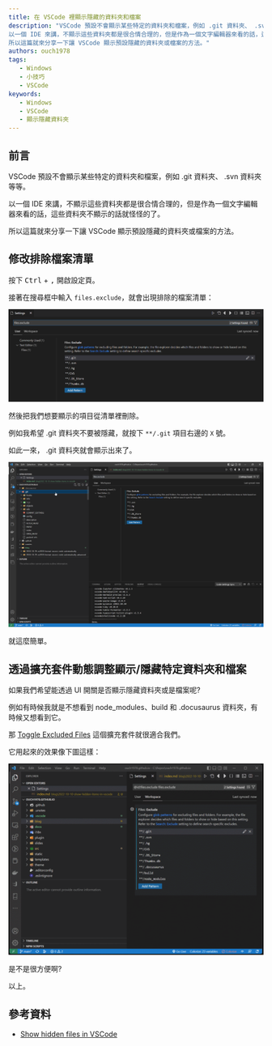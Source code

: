 ```yaml
---
title: 在 VSCode 裡顯示隱藏的資料夾和檔案
description: "VSCode 預設不會顯示某些特定的資料夾和檔案，例如 .git 資料夾、 .svn 資料夾等等。
以一個 IDE 來講，不顯示這些資料夾都是很合情合理的，但是作為一個文字編輯器來看的話，這些資料夾不顯示的話就怪怪的了。
所以這篇就來分享一下讓 VSCode 顯示預設隱藏的資料夾或檔案的方法。"
authors: ouch1978
tags: 
   - Windows
   - 小技巧
   - VSCode
keywords: 
   - Windows
   - VSCode
   - 顯示隱藏資料夾
---
```


## 前言

VSCode 預設不會顯示某些特定的資料夾和檔案，例如 .git 資料夾、 .svn 資料夾等等。

以一個 IDE 來講，不顯示這些資料夾都是很合情合理的，但是作為一個文字編輯器來看的話，這些資料夾不顯示的話就怪怪的了。

所以這篇就來分享一下讓 VSCode 顯示預設隱藏的資料夾或檔案的方法。

<!--truncate-->

## 修改排除檔案清單

按下 <kbd>Ctrl</kbd> + <kbd>,</kbd> 開啟設定頁。

接著在搜尋框中輸入 `files.exclude`，就會出現排除的檔案清單：

![搜尋排除檔案清單](search-for-files-exclude-settings.png "搜尋排除檔案清單")

然後把我們想要顯示的項目從清單裡刪除。

例如我希望 .git 資料夾不要被隱藏，就按下 `**/.git` 項目右邊的 `X` 號。

如此一來， .git 資料夾就會顯示出來了。

![調整設定後，.git 資料夾顯示出來了](git-foler-appearing-after-settings-changed.png "調整設定後，.git 資料夾顯示出來了")

就這麼簡單。

## 透過擴充套件動態調整顯示/隱藏特定資料夾和檔案

如果我們希望能透過 UI 開關是否顯示隱藏資料夾或是檔案呢?

例如有時候我就是不想看到 node_modules、build 和 .docusaurus 資料夾，有時候又想看到它。

那 [Toggle Excluded Files](https://marketplace.visualstudio.com/items?itemName=amodio.toggle-excluded-files "Toggle Excluded Files") 這個擴充套件就很適合我們。

它用起來的效果像下圖這樣：

![開啟/關閉排除檔案效果](toggle-excluded-files-effect.gif "開啟/關閉排除檔案效果")

是不是很方便啊?

以上。

## 參考資料

- [Show hidden files in VSCode](https://linuxpip.org/vscode-show-hidden-files/ "Show hidden files in VSCode")
